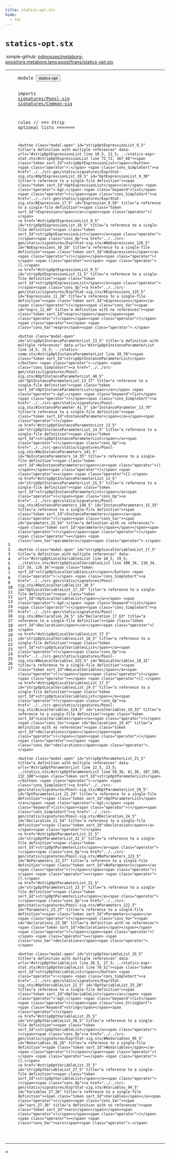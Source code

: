 ```yaml
---
title: statics-opt.stx
hide:
  - toc
---
```


# `statics-opt.stx`

:simple-github: [pdmosses/metaborg-poosl/org.metaborg.lang.poosl/trans/statics-opt.stx]

[pdmosses/metaborg-poosl/org.metaborg.lang.poosl/trans/statics-opt.stx]: https://github.com/pdmosses/metaborg-poosl/blob/master/org.metaborg.lang.poosl/trans/statics-opt.stx "The source file on GitHub"

<div class="stx"><table class="highlighttable"><tbody><tr><td class="linenos"><div class="linenodiv"><pre><span></span>1
2
3
4
5
6
7
8
9
10
11
12
13
14
15
16
17
18
19
20
21
22
23
24
25
26
27
</pre></div></td>
<td class="code"><pre><code><span class="keyword">module</span> <button class="modal-open" id="statics-opt_1_8" title="a definition with multiple references" data-urls="../statics-comm.stx/#statics-opt line 6_5; ../statics-expr-stat.stx/#statics-opt line 6_5; ../statics.stx/#statics-opt line 9_5"><span class="token sort_Id">statics-opt</span></button>

<span class="keyword">imports</span>
    <a href="../../src-gen/statix/signatures/Poosl-sig.stx/#signatures/Poosl-sig_1_8" id="signatures/Poosl-sig_4_5" title="a reference to a single-file definition"><span class="token sort_Id">signatures/Poosl-sig</span></a>
    <a href="../../src-gen/statix/signatures/Common-sig.stx/#signatures/Common-sig_1_8" id="signatures/Common-sig_5_5" title="a reference to a single-file definition"><span class="token sort_Id">signatures/Common-sig</span></a>

<span class="keyword">rules</span>   <span class="layout">// === Strip optional lists =======</span>

    <button class="modal-open" id="stripOptExpressionList_9_5" title="a definition with multiple references" data-urls="#stripOptExpressionList line 10_5, 11_5; ../statics-expr-stat.stx/#stripOptExpressionList line 72_72, 167_68"><span class="token sort_Id">stripOptExpressionList</span></button> <span class="operator">:</span> <span class="cons_SimpleSort"><a href="../../src-gen/statix/signatures/ExprStat-sig.stx/#OptExpressionList_20_5" id="OptExpressionList_9_30" title="a reference to a single-file definition"><span class="token sort_Id">OptExpressionList</span></a></span> <span class="operator">-&gt;</span> <span class="keyword">list</span><span class="operator">(</span><span class="cons_SimpleSort"><a href="../../src-gen/statix/signatures/ExprStat-sig.stx/#Expression_17_5" id="Expression_9_56" title="a reference to a single-file definition"><span class="token sort_Id">Expression</span></a></span><span class="operator">)</span>
    <a href="#stripOptExpressionList_9_5" id="stripOptExpressionList_10_5" title="a reference to a single-file definition"><span class="token sort_Id">stripOptExpressionList</span></a><span class="operator">(</span><span class="cons_Op"><a href="../../src-gen/statix/signatures/ExprStat-sig.stx/#NoExpressions_126_5" id="NoExpressions_10_28" title="a reference to a single-file definition"><span class="token sort_Id">NoExpressions</span></a><span class="operator">()</span></span><span class="operator">)</span> <span class="operator">=</span> <span class="operator">[].</span>
    <a href="#stripOptExpressionList_9_5" id="stripOptExpressionList_11_5" title="a reference to a single-file definition"><span class="token sort_Id">stripOptExpressionList</span></a><span class="operator">(</span><span class="cons_Op"><a href="../../src-gen/statix/signatures/ExprStat-sig.stx/#Expressions_125_5" id="Expressions_11_28" title="a reference to a single-file definition"><span class="token sort_Id">Expressions</span></a><span class="operator">(</span><span class="cons_Var"><span id="exprs_11_40" title="a definition with no references"><span class="token sort_Id">exprs</span></span></span><span class="operator">)</span></span><span class="operator">)</span> <span class="operator">=</span> <span class="cons_Var">exprs</span><span class="operator">.</span>

    <button class="modal-open" id="stripOptInstanceParameterList_13_5" title="a definition with multiple references" data-urls="#stripOptInstanceParameterList line 14_5, 15_5; ../statics-comm.stx/#stripOptInstanceParameterList line 39_78"><span class="token sort_Id">stripOptInstanceParameterList</span></button> <span class="operator">:</span> <span class="cons_SimpleSort"><a href="../../src-gen/statix/signatures/Poosl-sig.stx/#OptInstanceParameterList_40_5" id="OptInstanceParameterList_13_37" title="a reference to a single-file definition"><span class="token sort_Id">OptInstanceParameterList</span></a></span> <span class="operator">-&gt;</span> <span class="keyword">list</span><span class="operator">(</span><span class="cons_SimpleSort"><a href="../../src-gen/statix/signatures/Poosl-sig.stx/#InstanceParameter_41_5" id="InstanceParameter_13_70" title="a reference to a single-file definition"><span class="token sort_Id">InstanceParameter</span></a></span><span class="operator">)</span>
    <a href="#stripOptInstanceParameterList_13_5" id="stripOptInstanceParameterList_14_5" title="a reference to a single-file definition"><span class="token sort_Id">stripOptInstanceParameterList</span></a><span class="operator">(</span><span class="cons_Op"><a href="../../src-gen/statix/signatures/Poosl-sig.stx/#NoInstanceParameters_141_5" id="NoInstanceParameters_14_35" title="a reference to a single-file definition"><span class="token sort_Id">NoInstanceParameters</span></a><span class="operator">()</span></span><span class="operator">)</span> <span class="operator">=</span> <span class="operator">[].</span>
    <a href="#stripOptInstanceParameterList_13_5" id="stripOptInstanceParameterList_15_5" title="a reference to a single-file definition"><span class="token sort_Id">stripOptInstanceParameterList</span></a><span class="operator">(</span><span class="cons_Op"><a href="../../src-gen/statix/signatures/Poosl-sig.stx/#InstanceParameters_140_5" id="InstanceParameters_15_35" title="a reference to a single-file definition"><span class="token sort_Id">InstanceParameters</span></a><span class="operator">(</span><span class="cons_Var"><span id="parameters_15_54" title="a definition with no references"><span class="token sort_Id">parameters</span></span></span><span class="operator">)</span></span><span class="operator">)</span> <span class="operator">=</span> <span class="cons_Var">parameters</span><span class="operator">.</span>

    <button class="modal-open" id="stripOptLocalVariablesList_17_5" title="a definition with multiple references" data-urls="#stripOptLocalVariablesList line 18_5, 19_5; ../statics.stx/#stripOptLocalVariablesList line 100_34, 110_34, 117_34, 126_34"><span class="token sort_Id">stripOptLocalVariablesList</span></button> <span class="operator">:</span> <span class="cons_SimpleSort"><a href="../../src-gen/statix/signatures/Poosl-sig.stx/#OptLocalVariableList_30_5" id="OptLocalVariableList_17_34" title="a reference to a single-file definition"><span class="token sort_Id">OptLocalVariableList</span></a></span> <span class="operator">-&gt;</span> <span class="keyword">list</span><span class="operator">(</span><span class="cons_SimpleSort"><a href="../../src-gen/statix/signatures/Poosl-sig.stx/#Declaration_24_5" id="Declaration_17_63" title="a reference to a single-file definition"><span class="token sort_Id">Declaration</span></a></span><span class="operator">)</span>
    <a href="#stripOptLocalVariablesList_17_5" id="stripOptLocalVariablesList_18_5" title="a reference to a single-file definition"><span class="token sort_Id">stripOptLocalVariablesList</span></a><span class="operator">(</span><span class="cons_Op"><a href="../../src-gen/statix/signatures/Poosl-sig.stx/#NoLocalVariables_125_5" id="NoLocalVariables_18_32" title="a reference to a single-file definition"><span class="token sort_Id">NoLocalVariables</span></a><span class="operator">()</span></span><span class="operator">)</span> <span class="operator">=</span> <span class="operator">[].</span>
    <a href="#stripOptLocalVariablesList_17_5" id="stripOptLocalVariablesList_19_5" title="a reference to a single-file definition"><span class="token sort_Id">stripOptLocalVariablesList</span></a><span class="operator">(</span><span class="cons_Op"><a href="../../src-gen/statix/signatures/Poosl-sig.stx/#LocalVariables_124_5" id="LocalVariables_19_32" title="a reference to a single-file definition"><span class="token sort_Id">LocalVariables</span></a><span class="operator">(</span><span class="cons_Var"><span id="declarations_19_47" title="a definition with no references"><span class="token sort_Id">declarations</span></span></span><span class="operator">)</span></span><span class="operator">)</span> <span class="operator">=</span> <span class="cons_Var">declarations</span><span class="operator">.</span>

    <button class="modal-open" id="stripOptParameterList_21_5" title="a definition with multiple references" data-urls="#stripOptParameterList line 22_5, 23_5; ../statics.stx/#stripOptParameterList line 50_36, 61_36, 107_100, 132_100"><span class="token sort_Id">stripOptParameterList</span></button> <span class="operator">:</span> <span class="cons_SimpleSort"><a href="../../src-gen/statix/signatures/Poosl-sig.stx/#OptParameterList_29_5" id="OptParameterList_21_29" title="a reference to a single-file definition"><span class="token sort_Id">OptParameterList</span></a></span> <span class="operator">-&gt;</span> <span class="keyword">list</span><span class="operator">(</span><span class="cons_SimpleSort"><a href="../../src-gen/statix/signatures/Poosl-sig.stx/#Declaration_24_5" id="Declaration_21_54" title="a reference to a single-file definition"><span class="token sort_Id">Declaration</span></a></span><span class="operator">)</span>
    <a href="#stripOptParameterList_21_5" id="stripOptParameterList_22_5" title="a reference to a single-file definition"><span class="token sort_Id">stripOptParameterList</span></a><span class="operator">(</span><span class="cons_Op"><a href="../../src-gen/statix/signatures/Poosl-sig.stx/#NoParameters_123_5" id="NoParameters_22_27" title="a reference to a single-file definition"><span class="token sort_Id">NoParameters</span></a><span class="operator">()</span></span><span class="operator">)</span> <span class="operator">=</span> <span class="operator">[].</span>
    <a href="#stripOptParameterList_21_5" id="stripOptParameterList_23_5" title="a reference to a single-file definition"><span class="token sort_Id">stripOptParameterList</span></a><span class="operator">(</span><span class="cons_Op"><a href="../../src-gen/statix/signatures/Poosl-sig.stx/#Parameters_122_5" id="Parameters_23_27" title="a reference to a single-file definition"><span class="token sort_Id">Parameters</span></a><span class="operator">(</span><span class="cons_Var"><span id="declarations_23_38" title="a definition with no references"><span class="token sort_Id">declarations</span></span></span><span class="operator">)</span></span><span class="operator">)</span> <span class="operator">=</span> <span class="cons_Var">declarations</span><span class="operator">.</span>

    <button class="modal-open" id="stripOptVariableList_25_5" title="a definition with multiple references" data-urls="#stripOptVariableList line 26_5, 27_5; ../statics-expr-stat.stx/#stripOptVariableList line 78_51"><span class="token sort_Id">stripOptVariableList</span></button> <span class="operator">:</span> <span class="cons_SimpleSort"><a href="../../src-gen/statix/signatures/ExprStat-sig.stx/#OptVariableList_21_5" id="OptVariableList_25_28" title="a reference to a single-file definition"><span class="token sort_Id">OptVariableList</span></a></span> <span class="operator">-&gt;</span> <span class="keyword">list</span><span class="operator">(</span><span class="cons_StringSort"><span class="keyword">string</span></span><span class="operator">)</span>
    <a href="#stripOptVariableList_25_5" id="stripOptVariableList_26_5" title="a reference to a single-file definition"><span class="token sort_Id">stripOptVariableList</span></a><span class="operator">(</span><span class="cons_Op"><a href="../../src-gen/statix/signatures/ExprStat-sig.stx/#NoVariables_95_5" id="NoVariables_26_26" title="a reference to a single-file definition"><span class="token sort_Id">NoVariables</span></a><span class="operator">()</span></span><span class="operator">)</span> <span class="operator">=</span> <span class="operator">[].</span>
    <a href="#stripOptVariableList_25_5" id="stripOptVariableList_27_5" title="a reference to a single-file definition"><span class="token sort_Id">stripOptVariableList</span></a><span class="operator">(</span><span class="cons_Op"><a href="../../src-gen/statix/signatures/ExprStat-sig.stx/#Variables_94_5" id="Variables_27_26" title="a reference to a single-file definition"><span class="token sort_Id">Variables</span></a><span class="operator">(</span><span class="cons_Var"><span id="vars_27_36" title="a definition with no references"><span class="token sort_Id">vars</span></span></span><span class="operator">)</span></span><span class="operator">)</span> <span class="operator">=</span> <span class="cons_Var">vars</span><span class="operator">.</span>

</code></pre></td></tr></tbody></table></div>

<div id="modal">
  <div id="modal-content">
    <span id="modal-close">&times;</span>
    <h2 id="modal-h2"></h2>
    <p  id="modal-p"></p>
    <ul id="modal-ul"></ul>
  </div>
</div>

